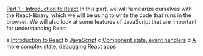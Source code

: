 [Part 1 - Introduction to React](https://fullstackopen.com/en/part1)
In this part, we will familiarize ourselves with the React-library, which we will be using to write the code that runs in the browser. We will also look at some features of JavaScript that are important for understanding React.

a [Introduction to React](https://fullstackopen.com/en/part1/introduction_to_react)
b [JavaScript](https://fullstackopen.com/en/part1/java_script)
c [Component state, event handlers](https://fullstackopen.com/en/part1/component_state_event_handlers)
d [A more complex state, debugging React apps](https://fullstackopen.com/en/part1/a_more_complex_state_debugging_react_apps)